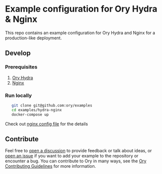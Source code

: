 # Example configuration for Ory Hydra & Nginx

This repo contains an example configuration for Ory Hydra and Nginx for a production-like deployment.

## Develop

### Prerequisites

1. [Ory Hydra](https://www.ory.sh/docs/hydra/install)
1. [Nginx](https://www.nginx.com/resources/wiki/start/topics/tutorials/install/)

### Run locally

```bash
   git clone git@github.com:ory/examples
   cd examples/hydra-nginx
   docker-compose up
```

Check out [nginx config file](./nginx/nginx.conf) for the details

## Contribute

Feel free to [open a discussion](https://github.com/ory/examples/discussions/new) to provide feedback or talk about ideas, or [open an issue](https://github.com/ory/examples/issues/new) if you want to add your example to the repository or encounter a bug.
You can contribute to Ory in many ways, see the [Ory Contributing Guidelines](https://www.ory.sh/docs/ecosystem/contributing) for more information.
